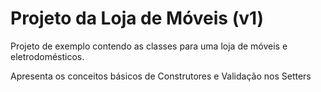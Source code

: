# Projeto da Loja de Móveis (v1)

Projeto de exemplo contendo as classes para uma loja de móveis e eletrodomésticos. 

Apresenta os conceitos básicos de Construtores e Validação nos Setters
